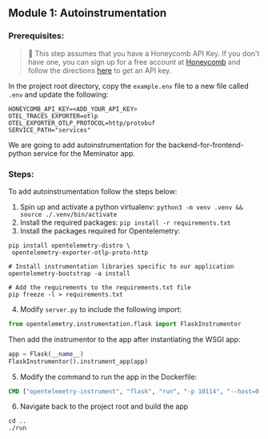 ## Module 1: Autoinstrumentation

### Prerequisites:

> 🔖 This step assumes that you have a Honeycomb API Key. If you don't have one, you can sign up for a free account at [Honeycomb](https://ui.honeycomb.io/signup) and follow the directions [here](https://docs.honeycomb.io/get-started/configure/environments/manage-api-keys/#create-api-key) to get an API key.

In the project root directory, copy the `example.env` file to a new file called `.env` and update the following:

```shell
HONEYCOMB_API_KEY=<ADD_YOUR_API_KEY>
OTEL_TRACES_EXPORTER=otlp
OTEL_EXPORTER_OTLP_PROTOCOL=http/protobuf
SERVICE_PATH="services"
```

We are going to add autoinstrumentation for the backend-for-frontend-python service for the Meminator app.

### Steps:

To add autoinstrumentation follow the steps below:

1. Spin up and activate a python virtualenv: `python3 -m venv .venv && source ./.venv/bin/activate`
2. Install the required packages: `pip install -r requirements.txt`
3. Install the packages required for Opentelemetry:

```shell
pip install opentelemetry-distro \
 opentelemetry-exporter-otlp-proto-http

# Install instrumentation libraries specific to our application
opentelemetry-bootstrap -a install

# Add the requirements to the requirements.txt file
pip freeze -l > requirements.txt
```

4. Modify `server.py` to include the following import:

```python
from opentelemetry.instrumentation.flask import FlaskInstrumentor
```

Then add the instrumentor to the app after instantiating the WSGI app:

```python
app = Flask(__name__)
FlaskInstrumentor().instrument_app(app)
```

5. Modify the command to run the app in the Dockerfile:

```Dockerfile
CMD ["opentelemetry-instrument", "flask", "run", "-p 10114", "--host=0.0.0.0"]
```

6. Navigate back to the project root and build the app

```shell
cd ..
./run
```
